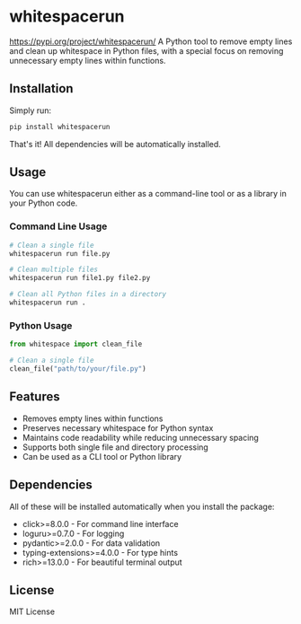 # whitespacerun
https://pypi.org/project/whitespacerun/
A Python tool to remove empty lines and clean up whitespace in Python files, with a special focus on removing unnecessary empty lines within functions.

## Installation

Simply run:
```bash
pip install whitespacerun
```

That's it! All dependencies will be automatically installed.

## Usage

You can use whitespacerun either as a command-line tool or as a library in your Python code.

### Command Line Usage

```bash
# Clean a single file
whitespacerun run file.py

# Clean multiple files
whitespacerun run file1.py file2.py

# Clean all Python files in a directory
whitespacerun run .
```

### Python Usage

```python
from whitespace import clean_file

# Clean a single file
clean_file("path/to/your/file.py")
```

## Features

- Removes empty lines within functions
- Preserves necessary whitespace for Python syntax
- Maintains code readability while reducing unnecessary spacing
- Supports both single file and directory processing
- Can be used as a CLI tool or Python library

## Dependencies

All of these will be installed automatically when you install the package:
- click>=8.0.0 - For command line interface
- loguru>=0.7.0 - For logging
- pydantic>=2.0.0 - For data validation
- typing-extensions>=4.0.0 - For type hints
- rich>=13.0.0 - For beautiful terminal output

## License

MIT License
